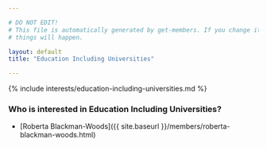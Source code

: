 ```yaml
---

# DO NOT EDIT!
# This file is automatically generated by get-members. If you change it, bad
# things will happen.

layout: default
title: "Education Including Universities"

---
```


{% include interests/education-including-universities.md %}

### Who is interested in Education Including Universities?


* [Roberta Blackman-Woods]({{ site.baseurl }}/members/roberta-blackman-woods.html)
